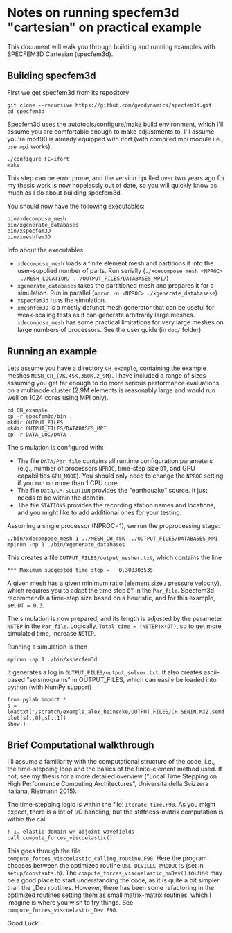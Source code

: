 # Notes on running specfem3d "cartesian" on practical example #

This document will walk you through building and running examples with SPECFEM3D Cartesian (specfem3d).

## Building specfem3d ##

First we get specfem3d from its repository

    git clone --recursive https://github.com/geodynamics/specfem3d.git
    cd specfem3d

Specfem3d uses the autotools/configure/make build environment, which
I'll assume you are comfortable enough to make adjustments to. I'll assume you're mpif90 is already equipped with ifort (with compiled mpi module i.e., `use mpi` works).

    ./configure FC=ifort
    make

This step can be error prone, and the version I pulled over two years ago for my thesis work is now hopelessly out of date, so you will quickly know as much as I do about building specfem3d.

You should now have the following executables:

    bin/xdecompose_mesh
    bin/xgenerate_databases
    bin/xspecfem3D
    bin/xmeshfem3D

Info about the executables

* `xdecompose_mesh` loads a finite element mesh and partitions it into
  the user-supplied number of parts. Run serially (`./xdecompose_mesh
  <NPROC> ../MESH_LOCATION/ ../OUTPUT_FILES/DATABASES_MPI/`)
* `xgenerate_databases` takes the partitioned mesh and prepares it for
  a simulation. Run in parallel (`aprun -n <NPROC>
  ./xgenerate_databasese`)
* `xspecfem3d` runs the simulation.
* `xmeshfem3D` is a mostly defunct mesh generator that can be useful
  for weak-scaling tests as it can generate arbitrarily large
  meshes. `xdecompose_mesh` has some practical limitations for very
  large meshes on large numbers of processors. See the user guide (in
  `doc/` folder).

## Running an example ##

Lets assume you have a directory `CH_example`, containing the example meshes `MESH_CH_{7K,45K,360K,2_9M}`. I have included a range of sizes assuming you get far enough to do more serious performance evaluations on a multinode cluster (2.9M elements is reasonably large and would run well on 1024 cores using MPI only).

    cd CH_example
    cp -r specfem3d/bin .
    mkdir OUTPUT_FILES
    mkdir OUTPUT_FILES/DATABASES_MPI
    cp -r DATA_LOC/DATA .

The simulation is configured with:

* The file `DATA/Par_file` contains all runtime configuration
  parameters (e.g., number of processors `NPROC`, time-step size `DT`,
  and GPU capabilities `GPU_MODE`). You should only need to change the
  `NPROC` setting if you run on more than 1 CPU core.
* The file `Data/CMTSOLUTION` provides the "earthquake" source. It
  just needs to be within the domain.
* The file `STATIONS` provides the recording station names and
  locations, and you might like to add additional ones for your
  testing.

Assuming a single processor (NPROC=1), we run the proprocessing stage:
    
    ./bin/xdecompose_mesh 1 ../MESH_CH_45K ../OUTPUT_FILES/DATABASES_MPI
    mpirun -np 1 ./bin/xgenerate_databases
    
This creates a file `OUTPUT_FILES/output_mesher.txt`, which contains the line

    *** Maximum suggested time step =   0.308303535

A given mesh has a given minimum ratio (element size / pressure velocity), which requires you to adapt the time step `DT` in the `Par_file`. Specfem3d recommends a time-step size based on a heuristic, and for this example, set `DT = 0.3`.

The simulation is now prepared, and its length is adjusted by the parameter `NSTEP` in the `Par_file`. Logically, `Total time = (NSTEP)x(DT)`, so to get more simulated time, increase `NSTEP`.

Running a simulation is then

    mpirun -np 1 ./bin/xspecfem3d

It generates a log in `OUTPUT_FILES/output_solver.txt`. It also creates ascii-based "seismograms" in OUTPUT_FILES, which can easily be loaded into python (with NumPy support)

    from pylab import *
    s = loadtxt('/scratch/example_alex_heinecke/OUTPUT_FILES/CH.SENIN.MXZ.semd')
    plot(s[:,0],s[:,1])
    show()

## Brief Computational walkthrough ##

I'll assume a familiarity with the computational structure of the code, i.e., the time-stepping loop and the basics of the finite-element method used. If not, see my thesis for a more detailed overview ("Local Time Stepping on High Performance Computing Architectures", Universita della Svizzera italiana, Rietmann 2015).

The time-stepping logic is within the file: `iterate_time.F90`. As you might expect, there is a lot of I/O handling, but the stiffness-matrix computation is within the call

    ! 1. elastic domain w/ adjoint wavefields
    call compute_forces_viscoelastic()

This goes through the file `compute_forces_viscoelastic_calling_routine.F90`. Here the program chooses between the optimized routine `USE_DEVILLE_PRODUCTS` (set in `setup/constants.h`). The `compute_forces_viscoelastic_noDev()` routine may be a good place to start understanding the code, as it is quite a bit simpler than the _Dev routines. However, there has been some refactoring in the optimized routines setting them as small matrix-matrix routines, which I imagine is where you wish to try things. See `compute_forces_viscoelastic_Dev.F90`.

Good Luck!

